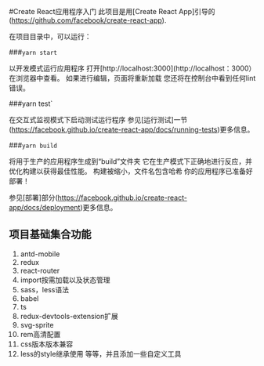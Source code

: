 <!--
 * @Author: wangfeng
 * @Date: 1985-10-26 16:15:00
 * @LastAuthor: wangfeng
 * @lastTime: 2021-01-18 18:37:14
 * @FilePath: /yit-h5/Users/wangfeng/work/reactnew-demo/README.md
-->
#Create React应用程序入门
此项目是用[Create React App]引导的(https://github.com/facebook/create-react-app).

在项目目录中，可以运行：

###`yarn start`

以开发模式运行应用程序
打开[http://localhost:3000](http://localhost：3000）在浏览器中查看。
如果进行编辑，页面将重新加载
您还将在控制台中看到任何lint错误。



###yarn test`

在交互式监视模式下启动测试运行程序
参见[运行测试]一节(https://facebook.github.io/create-react-app/docs/running-tests)更多信息。

###`yarn build`

将用于生产的应用程序生成到“build”文件夹
它在生产模式下正确地进行反应，并优化构建以获得最佳性能。
构建被缩小，文件名包含哈希
你的应用程序已准备好部署！


参见[部署]部分(https://facebook.github.io/create-react-app/docs/deployment)更多信息。

## 项目基础集合功能
1. antd-mobile
2. redux
3. react-router
4. import按需加载以及状态管理
5. sass，less语法
6. babel
7. ts
8. redux-devtools-extension扩展
9. svg-sprite
10. rem高清配置
11. css版本版本兼容
12. less的style继承使用
等等，并且添加一些自定义工具
